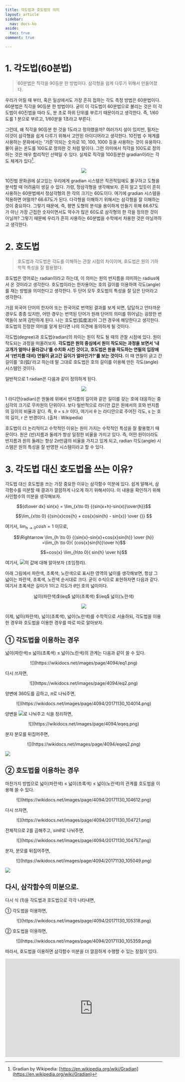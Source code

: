 ```yaml
---
title: 각도법과 호도법의 의미
layout: article
sidebar:
  nav: docs-ko
aside:
  toc: true
comment: true

---
```



# 1. 각도법(60분법)
>60분법은 직각을 90등분 한 방법이다. 삼각형을 쉽게 다루기 위해서 만들어졌다.

   우리가 어릴 때 부터, 혹은 일상에서도 가장 흔히 접하는 각도 측정 방법은 60분법이다. 60분법은 직각을 90등분 한 방법이다. 굳이 이 각도법이 60분법으로 불리는 것은 이 각도법이 60진법을 따라 도, 분 초로 하위 단위를 부르기 때문이라고 생각한다. 즉, 1/60도를 1 분으로 부르고, 1/60분을 1초라고 부른다. 

   그런데, 왜 직각을 90등분 한 것을 1도라고 정의했을까? 여러가지 설이 있지만, 필자는 이것이 삼각형을 쉽게 다루기 위해서 고안된 아이디어라고 생각한다. 10진법 수 체계를 사용하는 문화에서는 '기준'이되는 숫자로 10, 100, 1000 등을 사용하는 것이 유용하다. 물이 끓는 온도를 100도로 정의한 것 처럼 말이다. 그런 의미에서 직각을 100도로 정의하는 것은 매우 합리적인 선택일 수 있다. 실제로 직각을 100등분한 gradian이라는 각도 체계가 있다[^1].
<p align="center">
  <img src="https://support.esri.com/~/media/Support/GISDictionary/gradian.jpg">
</p>
   10진법 문화권에 살고있는 우리에게 gradian 시스템은 직관적임에도 불구하고 도형을 분석할 때 어려움이 생길 수 있다. 가령, 정삼각형을 생각해보자. 흔히 알고 있듯이 흔히 사용하는 60분법에서 정삼각형의 한 각의 크기는 60도이다. 여기에 gradian 시스템을 적용하면 어떨까? 66.67도가 된다. 다각형을 이해하기 위해서는 삼각형을 잘 이해하는 것이 중요하다. 그렇기 때문에, 즉, 평면 도형의 분석을 용이하게 만들기 위해 66.67도가 아닌 가장 근접한 숫자이면서도 약수가 많은 60도로 삼각형의 한 각을 정의한 것이 아닐까? 그렇기 때문에 우리가 흔히 사용하는 60분법을 수학에서 차용한 것은 아닐까하고 생각한다.


# 2. 호도법
>호도법과 각도법은 각도를 이해하는 관찰 시점의 차이이며,
>호도법은 원의 기하학적 특성을 잘 활용했다.


 호도법은 영어로는 radian이라고 하는데, 이 의미는 원의 반지름을 의미하는 radius에서 온 것이라고 생각한다. 호도법이라는 한자용어는 호의 길이를 이용하여 각도(angle)를 재는 방법을 의미한다고 생각한다. 두 단어 모두 호도법의 특성을 잘 담은 단어라고 생각한다.

 가끔 외국어 단어의 한자어 또는 한국어로 번역된 결과를 보게 되면, 답답하고 안타까운 경우도 종종 있지만, 어떤 경우는 번역된 단어가 원래 단어의 의미를 뛰어넘는 굉장한 번역들이 보여 감탄하게 된다. 나는 호도법(弧度法)이 그런 경우에 해당한다고 생각한다. 호도법의 진정한 의미를 알게 된다면 나의 의견에 동의하게 될 것이다.

 각도법(degree)과 호도법(radian)의 차이는 원이 작도 될 때의 관찰 시점에 있다. 원이 작도되는 과정을 떠올려보자. **각도법은 원의 중심에서 원이 작도되는 과정을 보면서 ‘내 고개가 얼마나 올라갔나’를 수치화 시킨 것이고, 호도법은 원을 작도하는 연필의 입장에서 ‘(반지름 대비) 연필이 긁고간 길이가 얼마인가?’를 보는 것이다.** 이 때 연필이 긁고 간 길이를 ‘호(弧)’라고 하는데 말 그대로 호도법은 호의 길이를 이용해 만든 각도(angle) 시스템인 것이다.

 일반적으로 1 radian은 다음과 같이 정의하게 된다.
 
<p align="center">
  <img src="https://raw.githubusercontent.com/angeloyeo/angeloyeo.github.io/master/pics/2-1-%EA%B0%81%EB%8F%84%EB%B2%95%EA%B3%BC_%ED%98%B8%EB%8F%84%EB%B2%95/%EA%B7%B8%EB%A6%BC2.png">
</p>
1 라디안(radian)은 원둘레 위에서 반지름의 길이와 같은 길이를 갖는 호에 대응하는 중심각의 크기로 무차원의 단위이다. 보다 일반적으로 라디안 값은 원에서의 호와 반지름의 길이의 비율과 같다. 즉, θ = s /r 이다, 여기서 θ 는 라디안으로 주어진 각도, s 는 호의 길이, r 은 반경이다. (출처 : Wikipedia)

 호도법이 더 논리적이고 수학적인 이유는 원이 가지는 수학적인 특성을 잘 활용했기 때문이다. 원은 (반)지름과 둘레가 항상 일정한 비율을 가지고 있다. 즉, 어떤 원이더라도 반지름과 원의 둘레는 항상 $2\pi$만큼의 비율을 가지고 있게 되고, radian 각도(angle) 시스템은 원의 특성을 잘 반영한 시스템이라고 할 수 있다.

# 3. 각도법 대신 호도법을 쓰는 이유?
각도법 대신 호도법을 쓰는 가장 중요한 이유는 삼각함수 미분에 있다. 쉽게 말해서, 삼각함수를 미분할 때 결과가 깔끔하게 나오게 하기 위해서이다. 이 내용을 확인하기 위해 사인함수의 미분을 생각해보자.

$${d\over dx} sin{x} = \lim_{x\to 0} {{sin(x+h)-sin(x)}\over{h}}$$

$$\lim_{x\to 0} {{sin{x}cos{h} + cos{x}sin{h} - sin{x}} \over {}} $$

여기서, $\lim_{h \to 0} {cos{h} = 1}$ 이므로,

$$\Rightarrow \lim_{h \to 0}
{{sin{x}-sin{x}+cos{x}sin{h}} \over {h}}
=\lim_{h \to 0}{ {cos{x}sin{h}}\over h}$$

$$=cos{x} \lim_{h\to 0}{ sin{h} \over h}$$

여기서, <img src="http://bit.ly/2AoY0vq">의 값에 대해 알아보자 (조임정리).

아래 그림에서 파란색, 초록색, 노란색으로 표시한 영역의 넓이를 생각해보면, 항상 그 넓이는 파란색, 초록색, 노란색 순서대로 크다. 굳이 수식으로 표현하자면 다음과 같다. 여기서 초록색은 길이가 1이고 각도가 $\theta$인 호의 넓이이다.

<center>넓이(파란색)$\leq$ 넓이(초록색) $\leq$ 넓이(노란색)</center>

<p align="center">
  <img src="https://raw.githubusercontent.com/angeloyeo/angeloyeo.github.io/master/pics/2-1-%EA%B0%81%EB%8F%84%EB%B2%95%EA%B3%BC_%ED%98%B8%EB%8F%84%EB%B2%95/%EA%B7%B8%EB%A6%BC3.png">
</p>


이제, 넓이(파란색), 넓이(초록색), 넓이(노란색)를 수학적으로 서술하되, 각도법을 이용한 경우와 호도법을 이용한 경우를 따로 따로 알아보자.

## ➀ 각도법을 이용하는 경우

넓이(파란색)$\leq$ 넓이(초록색) $\leq$ 넓이(노란색)의 관계는 다음과 같이 쓸 수 있다.

<center>![](https://wikidocs.net/images/page/4094/eq1.png)</center>

다시 쓰자면,

<center>![](https://wikidocs.net/images/page/4094/eq2.png)</center>

양변에 360도를 곱하고, $\pi$로 나눠주면,

<center>![](https://wikidocs.net/images/page/4094/20171130_104014.png)</center>

양변을 ![](https://wikidocs.net/images/page/4094/20171130_104124.png)로 나눠주고 식을 정리하면,

<center>![](https://wikidocs.net/images/page/4094/eqeq.png)</center>

분자 분모를 뒤집어주면,

<center>![](https://wikidocs.net/images/page/4094/eqeq2.png)</center>

![](https://wikidocs.net/images/page/4094/20171130_104323.png)

## ➁ 호도법을 이용하는 경우

마찬가지 방법으로 넓이(파란색) $\leq$ 넓이(초록색) $\leq$ 넓이(노란색)의 관계를 호도법을 이용해 쓸 수 있다.

<center>![](https://wikidocs.net/images/page/4094/20171130_104612.png)</center>

다시 쓰자면,

<center>![](https://wikidocs.net/images/page/4094/20171130_104721.png)</center>

전체적으로 2를 곱해주고, $sin\theta$로 나눠주면,

<center>![](https://wikidocs.net/images/page/4094/20171130_104757.png)</center>

분자, 분모를 뒤집어주면,

<center>![](https://wikidocs.net/images/page/4094/20171130_105049.png)</center>

![](https://wikidocs.net/images/page/4094/20171130_105216.png)

## 다시, 삼각함수의 미분으로.

다시 식 (1)을 각도법과 호도법으로 각각 나타내면,

➀ 각도법을 이용하면,

<center>![](https://wikidocs.net/images/page/4094/20171130_105318.png)</center>

➁ 호도법을 이용하면,

<center>![](https://wikidocs.net/images/page/4094/20171130_105359.png)</center>

따라서, 호도법을 이용하면 삼각함수 미분을 더 깔끔하게 수행할 수 있는 장점이 있다.

<center><iframe width="560" height="315" src="https://www.youtube.com/embed/vzesodSa17I" frameborder="0" allow="autoplay; encrypted-media" allowfullscreen></iframe></center>

[^1]: Gradian by Wikipedia: [https://en.wikipedia.org/wiki/Gradian](https://en.wikipedia.org/wiki/Gradian)


